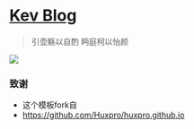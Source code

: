 [Kev Blog](https://www.zcr07.us.kg/)
================================

> 引壶觞以自酌 眄庭柯以怡颜

![](https://cdn.jsdelivr.net/gh/kevzcr/picx-images-hosting@master/4/image.6pngxs0w92.jpg)




### 致谢
- 这个模板fork自
- https://github.com/Huxpro/huxpro.github.io

